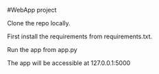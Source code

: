 #WebApp project

Clone the repo locally.

First install the requirements from requirements.txt.

Run the app from app.py

The app will be accessible at 127.0.0.1:5000